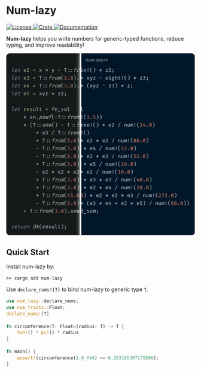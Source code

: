 # Num-lazy
<p>
    <a href="https://opensource.org/license/BSD-3-clause">
        <img src="https://img.shields.io/badge/License-BSD--3--Clause-brightgreen.svg" alt="License">
    </a> 
    <a href="https://crates.io/crates/num-lazy">
        <img src="https://img.shields.io/crates/v/num-lazy" alt="Crate">
    </a> 
    <a href="https://docs.rs/num-lazy">
        <img src="https://img.shields.io/badge/Docs-docs.rs-blue" alt="Documentation">
    </a>
</p>

**Num-lazy** helps you write numbers for generic-typed functions, reduce typing, and improve readability!

<p align="center">
    <a href="https://github.com/p-sira/num-lazy/">
        <img src="https://github.com/p-sira/num-lazy/blob/main/images/num-lazy.png?raw=true" alt="num-lazy demo">
    </a>
</p>

## Quick Start
Install num-lazy by:
```shell
>> cargo add num-lazy
```

Use `declare_nums!{T}` to bind num-lazy to generic type `T`.
```rust
use num_lazy::declare_nums;
use num_traits::Float;
declare_nums!{T}

fn circumference<T: Float>(radius: T) -> T {
    two!() * pi!() * radius
}

fn main() {
    assert!(circumference(1.0_f64) == 6.283185307179586);
}
```